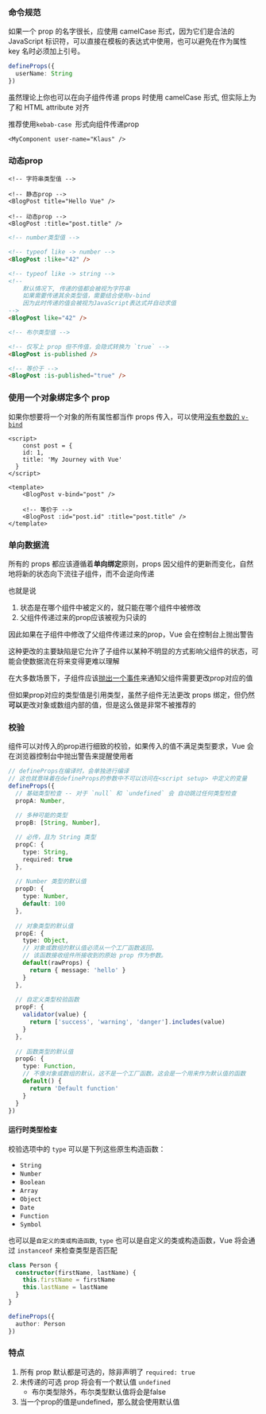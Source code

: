 ### 命令规范

如果一个 prop 的名字很长，应使用 camelCase 形式，因为它们是合法的 JavaScript 标识符，可以直接在模板的表达式中使用，也可以避免在作为属性 key 名时必须加上引号。

```ts
defineProps({
  userName: String
})
```



虽然理论上你也可以在向子组件传递 props 时使用 camelCase 形式, 但实际上为了和 HTML attribute 对齐

推荐使用`kebab-case `形式向组件传递prop

```vue
<MyComponent user-name="Klaus" />
```



### 动态prop

```vue
<!-- 字符串类型值 -->

<!-- 静态prop -->
<BlogPost title="Hello Vue" />

<!-- 动态prop -->
<BlogPost :title="post.title" />
```

```html
<!-- number类型值 -->

<!-- typeof like -> number -->
<BlogPost :like="42" />

<!-- typeof like -> string -->
<!-- 
	默认情况下, 传递的值都会被视为字符串
	如果需要传递其余类型值，需要结合使用v-bind
	因为此时传递的值会被视为JavaScript表达式并自动求值
-->
<BlogPost like="42" />
```

```html
<!-- 布尔类型值 -->

<!-- 仅写上 prop 但不传值，会隐式转换为 `true` -->
<BlogPost is-published />

<!-- 等价于 -->
<BlogPost :is-published="true" />
```



### 使用一个对象绑定多个 prop

如果你想要将一个对象的所有属性都当作 props 传入，可以使用[没有参数的 `v-bind`](https://cn.vuejs.org/guide/essentials/template-syntax.html#dynamically-binding-multiple-attributes)

```vue
<script>
	const post = {
    id: 1,
    title: 'My Journey with Vue'
  }
</script>

<template>
	<BlogPost v-bind="post" />
	
	<!-- 等价于 -->
	<BlogPost :id="post.id" :title="post.title" />
</template>
```



### 单向数据流

所有的 props 都应该遵循着**单向绑定**原则，props 因父组件的更新而变化，自然地将新的状态向下流往子组件，而不会逆向传递

也就是说

1. 状态是在哪个组件中被定义的，就只能在哪个组件中被修改
2. 父组件传递过来的prop应该被视为只读的

因此如果在子组件中修改了父组件传递过来的prop，Vue 会在控制台上抛出警告

这种更改的主要缺陷是它允许了子组件以某种不明显的方式影响父组件的状态，可能会使数据流在将来变得更难以理解

在大多数场景下，子组件应该[抛出一个事件](https://cn.vuejs.org/guide/components/events.html)来通知父组件需要更改prop对应的值



但如果prop对应的类型值是引用类型，虽然子组件无法更改 props 绑定，但仍然**可以**更改对象或数组内部的值，但是这么做是非常不被推荐的



### 校验

组件可以对传入的prop进行细致的校验，如果传入的值不满足类型要求，Vue 会在浏览器控制台中抛出警告来提醒使用者

```ts
// defineProps在编译时，会单独进行编译
// 这也就意味着在defineProps的参数中不可以访问在<script setup> 中定义的变量
defineProps({
  // 基础类型检查 -- 对于 `null` 和 `undefined` 会 自动跳过任何类型检查
  propA: Number,
  
  // 多种可能的类型
  propB: [String, Number],

  // 必传，且为 String 类型
  propC: {
    type: String,
    required: true
  },
  
  // Number 类型的默认值
  propD: {
    type: Number,
    default: 100
  },
  
  // 对象类型的默认值
  propE: {
    type: Object,
    // 对象或数组的默认值必须从一个工厂函数返回。
    // 该函数接收组件所接收到的原始 prop 作为参数。
    default(rawProps) {
      return { message: 'hello' }
    }
  },
  
  // 自定义类型校验函数
  propF: {
    validator(value) {
      return ['success', 'warning', 'danger'].includes(value)
    }
  },
  
  // 函数类型的默认值
  propG: {
    type: Function,
    // 不像对象或数组的默认，这不是一个工厂函数。这会是一个用来作为默认值的函数
    default() {
      return 'Default function'
    }
  }
})
```



#### 运行时类型检查

校验选项中的 `type` 可以是下列这些原生构造函数：

- `String`
- `Number`
- `Boolean`
- `Array`
- `Object`
- `Date`
- `Function`
- `Symbol`

也可以是`自定义的类或构造函数`, `type` 也可以是自定义的类或构造函数，Vue 将会通过 `instanceof` 来检查类型是否匹配

```ts
class Person {
  constructor(firstName, lastName) {
    this.firstName = firstName
    this.lastName = lastName
  }
}

defineProps({
  author: Person
})
```





### 特点

1. 所有 prop 默认都是可选的，除非声明了 `required: true`
2. 未传递的可选 prop 将会有一个默认值 `undefined`
   + 布尔类型除外，布尔类型默认值将会是false
3. 当一个prop的值是undefined，那么就会使用默认值